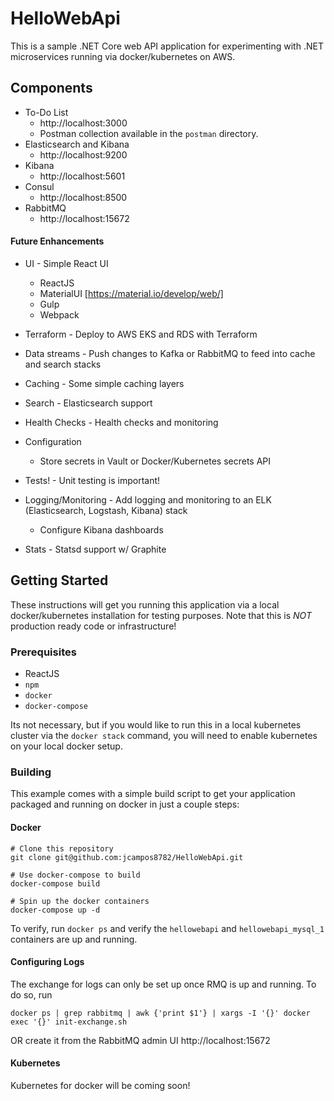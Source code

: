 # HelloWebApi

This is a sample .NET Core web API application for experimenting with .NET microservices
running via docker/kubernetes on AWS.

## Components
* To-Do List
  * http://localhost:3000
  * Postman collection available in the `postman` directory.
* Elasticsearch and Kibana
  * http://localhost:9200
* Kibana
  * http://localhost:5601
* Consul
  * http://localhost:8500
* RabbitMQ
  * http://localhost:15672


#### Future Enhancements

* UI - Simple React UI
  * ReactJS
  * MaterialUI [https://material.io/develop/web/]
  * Gulp
  * Webpack

* Terraform - Deploy to AWS EKS and RDS with Terraform
* Data streams - Push changes to Kafka or RabbitMQ to feed into cache and search stacks
* Caching - Some simple caching layers
* Search - Elasticsearch support
* Health Checks - Health checks and monitoring
* Configuration
  * Store secrets in Vault or Docker/Kubernetes secrets API
* Tests! - Unit testing is important!
* Logging/Monitoring - Add logging and monitoring to an ELK (Elasticsearch, Logstash, Kibana) stack
  * Configure Kibana dashboards
* Stats - Statsd support w/ Graphite

## Getting Started

These instructions will get you running this application via a local docker/kubernetes installation
for testing purposes. Note that this is *NOT* production ready code or infrastructure!

### Prerequisites

* ReactJS
* `npm`
* `docker`
* `docker-compose`

Its not necessary, but if you would like to run this in a local kubernetes cluster via the
`docker stack` command, you will need to enable kubernetes on your local docker setup.

### Building

This example comes with a simple build script to get your application packaged and running on
docker in just a couple steps:

#### Docker
```
# Clone this repository
git clone git@github.com:jcampos8782/HelloWebApi.git

# Use docker-compose to build
docker-compose build

# Spin up the docker containers
docker-compose up -d
```

To verify, run `docker ps` and verify the `hellowebapi` and `hellowebapi_mysql_1` containers are up and running.

#### Configuring Logs
The exchange for logs can only be set up once RMQ is up and running. To do so, run
```
docker ps | grep rabbitmq | awk {'print $1'} | xargs -I '{}' docker exec '{}' init-exchange.sh
```
OR create it from the RabbitMQ admin UI http://localhost:15672

#### Kubernetes

Kubernetes for docker will be coming soon!
